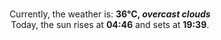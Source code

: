 <p  align="center"><br/>Currently, the weather is: <b> 36°C, <i>overcast clouds</i></b></br>Today, the sun rises at <b>04:46</b> and sets at <b>19:39</b>.</p>